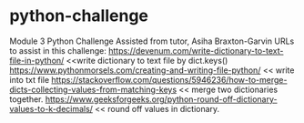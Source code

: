 # python-challenge
Module 3 Python Challenge
Assisted from tutor, Asiha Braxton-Garvin 
URLs to assist in this challenge:
https://devenum.com/write-dictionary-to-text-file-in-python/ <<write dictionary to text file by dict.keys()
https://www.pythonmorsels.com/creating-and-writing-file-python/ << write into txt file
https://stackoverflow.com/questions/5946236/how-to-merge-dicts-collecting-values-from-matching-keys << merge two dictionaries together. 
https://www.geeksforgeeks.org/python-round-off-dictionary-values-to-k-decimals/ << round off values in dictionary.
